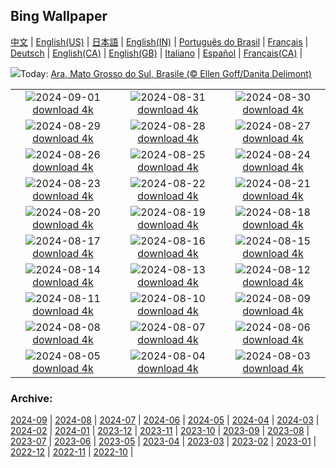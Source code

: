 ## Bing Wallpaper
[中文](README.md) |                     [English(US)](en-US.md) |                     [日本語](ja-JP.md) |                     [English(IN)](en-IN.md) |                     [Português do Brasil](pt-BR.md) |                     [Français](fr-FR.md) |                     [Deutsch](de-DE.md) |                     [English(CA)](en-CA.md) |                     [English(GB)](en-GB.md) |                     [Italiano](it-IT.md) |                     [Español](es-ES.md) |                     [Français(CA)](fr-CA.md) |                    

![](https://www.bing.com/th?id=OHR.BuracodasAraras_IT-IT6602971227_UHD.jpg&w=1000)Today: [Ara, Mato Grosso do Sul, Brasile (© Ellen Goff/Danita Delimont)](https://www.bing.com/th?id=OHR.BuracodasAraras_IT-IT6602971227_UHD.jpg)

|      |      |      |
| :----: | :----: | :----: |
|![](https://www.bing.com/th?id=OHR.RegataStoricaVenezia_IT-IT2940958877_UHD.jpg&pid=hp&w=384&h=216&rs=1&c=4)2024-09-01 [download 4k](https://www.bing.com/th?id=OHR.RegataStoricaVenezia_IT-IT2940958877_UHD.jpg)|![](https://www.bing.com/th?id=OHR.DjanetAlgeria_IT-IT6738833644_UHD.jpg&pid=hp&w=384&h=216&rs=1&c=4)2024-08-31 [download 4k](https://www.bing.com/th?id=OHR.DjanetAlgeria_IT-IT6738833644_UHD.jpg)|![](https://www.bing.com/th?id=OHR.WhaleSharkDay_IT-IT0919967624_UHD.jpg&pid=hp&w=384&h=216&rs=1&c=4)2024-08-30 [download 4k](https://www.bing.com/th?id=OHR.WhaleSharkDay_IT-IT0919967624_UHD.jpg)|
|![](https://www.bing.com/th?id=OHR.CastellfollitSpain_IT-IT5915189187_UHD.jpg&pid=hp&w=384&h=216&rs=1&c=4)2024-08-29 [download 4k](https://www.bing.com/th?id=OHR.CastellfollitSpain_IT-IT5915189187_UHD.jpg)|![](https://www.bing.com/th?id=OHR.ParalympicsParis_IT-IT4851305254_UHD.jpg&pid=hp&w=384&h=216&rs=1&c=4)2024-08-28 [download 4k](https://www.bing.com/th?id=OHR.ParalympicsParis_IT-IT4851305254_UHD.jpg)|![](https://www.bing.com/th?id=OHR.LagoMisurina_IT-IT4702658331_UHD.jpg&pid=hp&w=384&h=216&rs=1&c=4)2024-08-27 [download 4k](https://www.bing.com/th?id=OHR.LagoMisurina_IT-IT4702658331_UHD.jpg)|
|![](https://www.bing.com/th?id=OHR.PalmyraAtoll_IT-IT5623392573_UHD.jpg&pid=hp&w=384&h=216&rs=1&c=4)2024-08-26 [download 4k](https://www.bing.com/th?id=OHR.PalmyraAtoll_IT-IT5623392573_UHD.jpg)|![](https://www.bing.com/th?id=OHR.SwiftcurrentLake_IT-IT5489995070_UHD.jpg&pid=hp&w=384&h=216&rs=1&c=4)2024-08-25 [download 4k](https://www.bing.com/th?id=OHR.SwiftcurrentLake_IT-IT5489995070_UHD.jpg)|![](https://www.bing.com/th?id=OHR.KatahdinWoods_IT-IT5335389072_UHD.jpg&pid=hp&w=384&h=216&rs=1&c=4)2024-08-24 [download 4k](https://www.bing.com/th?id=OHR.KatahdinWoods_IT-IT5335389072_UHD.jpg)|
|![](https://www.bing.com/th?id=OHR.PrasatPhanom_IT-IT5114884058_UHD.jpg&pid=hp&w=384&h=216&rs=1&c=4)2024-08-23 [download 4k](https://www.bing.com/th?id=OHR.PrasatPhanom_IT-IT5114884058_UHD.jpg)|![](https://www.bing.com/th?id=OHR.OceanCityMD_IT-IT8362993245_UHD.jpg&pid=hp&w=384&h=216&rs=1&c=4)2024-08-22 [download 4k](https://www.bing.com/th?id=OHR.OceanCityMD_IT-IT8362993245_UHD.jpg)|![](https://www.bing.com/th?id=OHR.NazcaBooby_IT-IT8043395751_UHD.jpg&pid=hp&w=384&h=216&rs=1&c=4)2024-08-21 [download 4k](https://www.bing.com/th?id=OHR.NazcaBooby_IT-IT8043395751_UHD.jpg)|
|![](https://www.bing.com/th?id=OHR.TetonSunrise_IT-IT5409583917_UHD.jpg&pid=hp&w=384&h=216&rs=1&c=4)2024-08-20 [download 4k](https://www.bing.com/th?id=OHR.TetonSunrise_IT-IT5409583917_UHD.jpg)|![](https://www.bing.com/th?id=OHR.RegataSanGines_IT-IT5321961611_UHD.jpg&pid=hp&w=384&h=216&rs=1&c=4)2024-08-19 [download 4k](https://www.bing.com/th?id=OHR.RegataSanGines_IT-IT5321961611_UHD.jpg)|![](https://www.bing.com/th?id=OHR.HuntingtonBeach_IT-IT5196436677_UHD.jpg&pid=hp&w=384&h=216&rs=1&c=4)2024-08-18 [download 4k](https://www.bing.com/th?id=OHR.HuntingtonBeach_IT-IT5196436677_UHD.jpg)|
|![](https://www.bing.com/th?id=OHR.AlfanzinaLighthouse_IT-IT5068594687_UHD.jpg&pid=hp&w=384&h=216&rs=1&c=4)2024-08-17 [download 4k](https://www.bing.com/th?id=OHR.AlfanzinaLighthouse_IT-IT5068594687_UHD.jpg)|![](https://www.bing.com/th?id=OHR.HangCave_IT-IT4945788331_UHD.jpg&pid=hp&w=384&h=216&rs=1&c=4)2024-08-16 [download 4k](https://www.bing.com/th?id=OHR.HangCave_IT-IT4945788331_UHD.jpg)|![](https://www.bing.com/th?id=OHR.Ferragosto_IT-IT4867237057_UHD.jpg&pid=hp&w=384&h=216&rs=1&c=4)2024-08-15 [download 4k](https://www.bing.com/th?id=OHR.Ferragosto_IT-IT4867237057_UHD.jpg)|
|![](https://www.bing.com/th?id=OHR.WatarrkaLizard_IT-IT4767936784_UHD.jpg&pid=hp&w=384&h=216&rs=1&c=4)2024-08-14 [download 4k](https://www.bing.com/th?id=OHR.WatarrkaLizard_IT-IT4767936784_UHD.jpg)|![](https://www.bing.com/th?id=OHR.DugiOtokCroatia_IT-IT0800672865_UHD.jpg&pid=hp&w=384&h=216&rs=1&c=4)2024-08-13 [download 4k](https://www.bing.com/th?id=OHR.DugiOtokCroatia_IT-IT0800672865_UHD.jpg)|![](https://www.bing.com/th?id=OHR.ElephantsAmboseli_IT-IT2233538988_UHD.jpg&pid=hp&w=384&h=216&rs=1&c=4)2024-08-12 [download 4k](https://www.bing.com/th?id=OHR.ElephantsAmboseli_IT-IT2233538988_UHD.jpg)|
|![](https://www.bing.com/th?id=OHR.TofinoVancouver_IT-IT4209274959_UHD.jpg&pid=hp&w=384&h=216&rs=1&c=4)2024-08-11 [download 4k](https://www.bing.com/th?id=OHR.TofinoVancouver_IT-IT4209274959_UHD.jpg)|![](https://www.bing.com/th?id=OHR.SanLorenzoNight_IT-IT4055519723_UHD.jpg&pid=hp&w=384&h=216&rs=1&c=4)2024-08-10 [download 4k](https://www.bing.com/th?id=OHR.SanLorenzoNight_IT-IT4055519723_UHD.jpg)|![](https://www.bing.com/th?id=OHR.IncaRuinPeru_IT-IT3781329004_UHD.jpg&pid=hp&w=384&h=216&rs=1&c=4)2024-08-09 [download 4k](https://www.bing.com/th?id=OHR.IncaRuinPeru_IT-IT3781329004_UHD.jpg)|
|![](https://www.bing.com/th?id=OHR.LagoComoItaly_IT-IT3865741032_UHD.jpg&pid=hp&w=384&h=216&rs=1&c=4)2024-08-08 [download 4k](https://www.bing.com/th?id=OHR.LagoComoItaly_IT-IT3865741032_UHD.jpg)|![](https://www.bing.com/th?id=OHR.MichiganLighthouse_IT-IT9647286903_UHD.jpg&pid=hp&w=384&h=216&rs=1&c=4)2024-08-07 [download 4k](https://www.bing.com/th?id=OHR.MichiganLighthouse_IT-IT9647286903_UHD.jpg)|![](https://www.bing.com/th?id=OHR.MolokiniHawaii_IT-IT9190436704_UHD.jpg&pid=hp&w=384&h=216&rs=1&c=4)2024-08-06 [download 4k](https://www.bing.com/th?id=OHR.MolokiniHawaii_IT-IT9190436704_UHD.jpg)|
|![](https://www.bing.com/th?id=OHR.HertfordshireLavender_IT-IT3555753109_UHD.jpg&pid=hp&w=384&h=216&rs=1&c=4)2024-08-05 [download 4k](https://www.bing.com/th?id=OHR.HertfordshireLavender_IT-IT3555753109_UHD.jpg)|![](https://www.bing.com/th?id=OHR.ImpalaOxpecker_IT-IT7910851982_UHD.jpg&pid=hp&w=384&h=216&rs=1&c=4)2024-08-04 [download 4k](https://www.bing.com/th?id=OHR.ImpalaOxpecker_IT-IT7910851982_UHD.jpg)|![](https://www.bing.com/th?id=OHR.WulongKarst_IT-IT7105962798_UHD.jpg&pid=hp&w=384&h=216&rs=1&c=4)2024-08-03 [download 4k](https://www.bing.com/th?id=OHR.WulongKarst_IT-IT7105962798_UHD.jpg)|


### Archive:
[2024-09](archive/it-IT/202409/README.md) | [2024-08](archive/it-IT/202408/README.md) | [2024-07](archive/it-IT/202407/README.md) | [2024-06](archive/it-IT/202406/README.md) | [2024-05](archive/it-IT/202405/README.md) | [2024-04](archive/it-IT/202404/README.md) | [2024-03](archive/it-IT/202403/README.md) | [2024-02](archive/it-IT/202402/README.md) | [2024-01](archive/it-IT/202401/README.md) | [2023-12](archive/it-IT/202312/README.md) | [2023-11](archive/it-IT/202311/README.md) | [2023-10](archive/it-IT/202310/README.md) | [2023-09](archive/it-IT/202309/README.md) | [2023-08](archive/it-IT/202308/README.md) | [2023-07](archive/it-IT/202307/README.md) | [2023-06](archive/it-IT/202306/README.md) | [2023-05](archive/it-IT/202305/README.md) | [2023-04](archive/it-IT/202304/README.md) | [2023-03](archive/it-IT/202303/README.md) | [2023-02](archive/it-IT/202302/README.md) | [2023-01](archive/it-IT/202301/README.md) | [2022-12](archive/it-IT/202212/README.md) | [2022-11](archive/it-IT/202211/README.md) | [2022-10](archive/it-IT/202210/README.md) | 